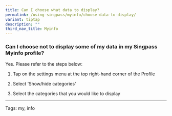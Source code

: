 ```yaml
---
title: Can I choose what data to display?
permalink: /using-singpass/myinfo/choose-data-to-display/
variant: tiptap
description: ""
third_nav_title: Myinfo
---
```

<h3>Can I choose not to display some of my data in my Singpass Myinfo profile?</h3>
<p>Yes. Please refer to the steps below:</p>
<ol data-tight="true" class="tight">
<li>
<p>Tap on the settings menu at the top right-hand corner of the Profile&nbsp;</p>
</li>
<li>
<p>Select ‘Show/hide categories’</p>
</li>
<li>
<p>Select the categories that you would like to display</p>
</li>
</ol>
<hr>
<p>Tags: my, info</p>